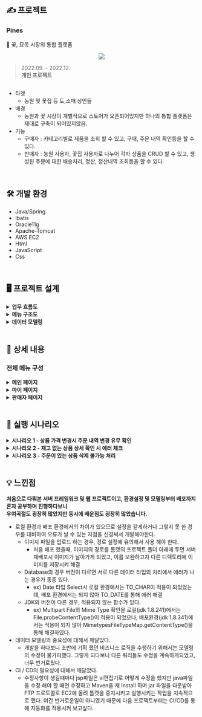 



## ✍️ 프로젝트
### Pines
🌷 꽃, 묘목 시장의 통합 플랫폼
<p align="center">
  <img src="https://user-images.githubusercontent.com/89395238/207784716-cb001c29-eab5-4b89-b31f-e04b7dcc45af.JPG">
</p>


> 2022.09. - 2022.12.    
> **개인 프로젝트**

<div style="display: flex;">
  <img src="" alt=""/>
  <img src="" alt=""/>
</div>

- 타겟
    - 농원 및 꽃집 등 도,소매 상인들
- 배경
    - 농원과 꽃 시장이 개별적으로 스토어가 오픈되어있지만 하나의 통합 플랫폼은 제대로 구축이 되어있지않음.
- 기능
    - 구매자 : 카테고리별로 제품을 조회 할 수 있고, 구매, 주문 내역 확인등을 할 수 있다.  
    - 판매자 : 농원 사용자, 꽃집 사용자로 나누어 각자 상품을 CRUD 할 수 있고, 생성된 주문에 대한 배송처리, 정산, 정산내역 조회등을 
할 수 있다.  

<br/>

## 🛠 개발 환경

- Java/Spring
- Ibatis
- Oracle11g
- Apache-Tomcat
- AWS EC2
- Html
- JavaScript
- Css
<br/>

## 🖥 프로젝트 설계

<details>
    <summary><b>업무 흐름도</b></summary>
      <p align="center">
        <img src="https://user-images.githubusercontent.com/89395238/207784716-cb001c29-eab5-4b89-b31f-e04b7dcc45af.JPG">
      </p>
  </details> 
<details>
    <summary><b>메뉴 구조도</b></summary>
      <p align="center">
        <img src="https://user-images.githubusercontent.com/89395238/207784716-cb001c29-eab5-4b89-b31f-e04b7dcc45af.JPG">
      </p>
  </details> 
<details>
    <summary><b>데이터 모델링</b></summary>
      <p align="center">
        <img src="https://user-images.githubusercontent.com/89395238/207784716-cb001c29-eab5-4b89-b31f-e04b7dcc45af.JPG">
      </p>
  </details> 
<br/>

## 📖 상세 내용
  ### 전체 메뉴 구성
  <details>
    <summary><b>메인 페이지</b></summary>
  
  
  ## 메인 페이지
  
      <p align="center">
        <img src="https://user-images.githubusercontent.com/89395238/207820991-630d9d96-84f3-46e7-bd43-3bfa209a17bf.JPG">
      </p>
  
      
  - **상품 검색** : 상품명, 판매처 별로 상품을 검색 할 수 있습니다.

      <p align="center">
        <img src="https://user-images.githubusercontent.com/89395238/207820983-2c50c15f-53ea-42cb-9301-011e70150e44.JPG">
      </p>
  
  - **로그인** : 로그인을 할 수 있습니다. RSA 암호화 방식을 적용하였습니다.

      <p align="center">
        <img src="https://user-images.githubusercontent.com/89395238/207821037-f84d7780-5f2f-47ce-aaf6-c46e325a5df6.JPG">
      </p>
      
  - **회원가입** : 회원가입을 할 수 있습니다. ID중복 체크를 해야 가입이 가능하고, 우편번호에는 Daum(Kakao) PostCode API를 사용하였고, RSA 암호화 방식을 적용하였습니다.
  
      <p align="center">
        <img src="https://user-images.githubusercontent.com/89395238/207820971-fc310a17-04b0-4417-abe1-6130d1b4e8e6.JPG">
      </p>
      
      <p align="center">
        <img src="https://user-images.githubusercontent.com/89395238/207820978-21a304fc-36fa-4c96-98b5-f14ece3f508f.JPG">
      </p>
  
  - **ID / PW찾기** : 개인정보를 이용하여 ID를 찾을 수 있고, PW는 재설정 할 수 있습니다. RSA 암호화 방식을 적용하였습니다.

</details> 

  <details>
    <summary><b>마이 페이지</b></summary>
    
  ## 마이 페이지
     
      <p align="center">
        <img src="https://user-images.githubusercontent.com/89395238/207821008-ca80b858-ca93-4295-8706-0cca88aba3b5.JPG">
      </p>
  
  
  - **주문 조회** : 사용자의 주문 내역을 조회합니다. 주문번호와 상품 이름을 통해 검색 할 수 있고,기간을 선택하여 조회 할 수 있습니다. (Ajax 적용)
  
      <p align="center">
        <img src="https://user-images.githubusercontent.com/89395238/207820988-3a868229-c27e-431c-8e28-b7d977b6ffbb.JPG">
      </p>
      
      <p align="center">
        <img src="https://user-images.githubusercontent.com/89395238/207820984-1cf90271-5591-4232-ac59-ec7e53f0d1f7.JPG">
      </p>
      
  - **개인정보관리** : 비밀번호를 한번 더 확인하고(RSA 적용) , ID를 제외한 사용자의 개인정보를                                  변경 할 수 있으며 회원 탈퇴도 가능합니다.  
  
      <p align="center">
        <img src="https://user-images.githubusercontent.com/89395238/207821035-c1552eea-6eda-48f7-a6f6-140089ff5680.JPG">
      </p>
      
  - **결제수단관리** : 포인트 충전을 할 수 있는 화면을 구현하였습니다.
  </details> 
  
  <details>
    <summary><b>판매자 페이지</b></summary>
  
  ## 판매자 페이지
  
      <p align="center">
        <img src="https://user-images.githubusercontent.com/89395238/207821022-e230460a-8de8-43f7-af77-01faeb1df128.JPG">
      </p>
      
      <p align="center">
        <img src="https://user-images.githubusercontent.com/89395238/207821018-7d7d4356-7f4d-4f20-add0-badcb58b50ce.JPG">
      </p>
      
      <p align="center">
        <img src="https://user-images.githubusercontent.com/89395238/207821016-1d6522e4-b71b-4c0b-b631-8dbd634e4fad.JPG">
      </p>
  
  
  
  - **상품** : 등록된 상품 리스트들을 출력합니다. 진열 상태(판매중, 품절)와 상품명, 상품 코드를                    통해 검색조건을 추가하여 조회 할 수 있습니다.(Ajax 적용) 또한 상품의 수정, 등록 또한 할 수 있습니다.
  
      <p align="center">
        <img src="https://user-images.githubusercontent.com/89395238/207821011-42a833dc-717c-474a-889d-391b5bc2ae9e.JPG">
      </p>
      
      <p align="center">
        <img src="https://user-images.githubusercontent.com/89395238/207821005-da76408b-1013-4ac0-90da-cb3e25357a64.JPG">
      </p>
      
      <p align="center">
        <img src="https://user-images.githubusercontent.com/89395238/207820997-7e7b3d99-7ca7-436e-bdf0-b1e21c75868b.JPG">
      </p>
      
  
  - **주문 / 정산** : 판매한 내역들의 리스트를 검색어, 기간을 통해 조회하고(Ajax 적용), 주문의 상세 내역을 확인 할 수 있습니다. 또한 어제까지의 매출을 등록된 본인 계좌에 정산 할 수 있고, 정산 내역을 확인 할 수 있습니다.  
  
      <p align="center">
        <img src="https://user-images.githubusercontent.com/89395238/207821023-294a05ef-6cfe-47bc-81fd-8579b25d1d16.JPG">
      </p>
  
      <p align="center">
        <img src="https://user-images.githubusercontent.com/89395238/207821030-f3f5b469-b0a4-47ed-995f-1736681abd6a.JPG">
      </p>
      
      <p align="center">
        <img src="https://user-images.githubusercontent.com/89395238/207821027-7eb3fac4-b409-4fb7-bc60-1ab05e29989c.JPG">
      </p>
  
  - **판매자 설정** : 세션을 통해 로그인 여부를 판단하고, 사용자 아이드를 확인하여 판매자 여부를 판단 한 뒤, 판매자라면 판매처 해지를 할 수 있고, 판매자가 아니라면 판매자 등록을 할 수 있습니다. 또한 판매처 정보 수정을 통해 판매처 정보를 수정 할 수 있습니다. (RSA적용)
  </details> 

<br/>

## 🧭 실행 시나리오
<details>
   <summary><b>시나리오 1 - 상품 가격 변경시 주문 내역 변경 유무 확인</b></summary>
  - A 사용자 상품 등록 > B 사용자 상품 주문 > B 사용자 주문 내역 확인 > A 사용자 상품 가격 변경 > B 사용자 상품 추가 구매 > B 사용자 주문내역 확인

  - A 사용자 상품 등록
      <p align="center">
        <img src="https://user-images.githubusercontent.com/89395238/207810852-197a50dc-224c-4b93-b0fe-32bb969b61ee.JPG">
      </p>
  
  - B 사용자 상품 주문
      <p align="center">
        <img src="https://user-images.githubusercontent.com/89395238/207810854-2b2e87dd-6158-40fe-bcf3-6c169e5081e6.JPG">
      </p>
  
  - B 사용자 주문 내역 확인
      <p align="center">
        <img src="https://user-images.githubusercontent.com/89395238/207810860-71d42995-e74c-462a-b614-18294c91d29c.JPG">
      </p>
  
  - A 사용자 상품 가격 수정
      <p align="center">
        <img src="https://user-images.githubusercontent.com/89395238/207810849-8fe16d16-0b2f-4fee-b0e6-28c182f5c489.JPG">
      </p>
  
  - B 사용자 상품 추가 구매
      <p align="center">
        <img src="https://user-images.githubusercontent.com/89395238/207810855-1329900d-d7c5-4e03-90ae-6d544f8f0095.JPG">
      </p>
  
  - B 사용자 주문내역 확인
      <p align="left">
        <img src="https://user-images.githubusercontent.com/89395238/207810858-d4cf95df-2eca-4667-8af9-1060d670ed84.JPG">
      </p>
      <p align="right">
        <img src="https://user-images.githubusercontent.com/89395238/207810861-055331dc-7eff-4de6-a0f6-91fa4996238f.JPG">
      </p>
  
</details>


<details>
   <summary><b>시나리오 2 - 재고 없는 상품 상세 확인 시 에러 체크</b></summary>
  - 기등록된 A 사용자 상품 선택(재고 3개) > B 사용자 상품 주문(3개) > B 사용자의 주문내역 중 상품 상세보기

  - 기등록된 A 사용자 상품 조회(재고 3개)
    - 재고 개수 초과 주문 시
      
      <p align="center">
        <img src="https://user-images.githubusercontent.com/89395238/207815382-c3d41c2b-1366-400c-9f38-ea35d45b767e.JPG">
      </p>
    
    - 체크된 옵션보다 적게 주문 시
        <p align="center">
          <img src="https://user-images.githubusercontent.com/89395238/207815378-d4a2e868-d40c-4b40-aeb6-066e89fd7370.JPG">
        </p>

  - B 사용자 상품 주문(3개)
  
      <p align="center">
        <img src="https://user-images.githubusercontent.com/89395238/207815388-0509335e-94f4-4f0f-9345-6cbe3bfcc5cc.JPG">
      </p>
  
  - B 사용자의 주문내역 중 상품 상세보기
  
      <p align="center">
        <img src="https://user-images.githubusercontent.com/89395238/207815384-044b0405-4ca1-439b-b069-d19d00e068f4.JPG">
      </p>

</details>


<details>
   <summary><b>시나리오 3 - 주문이 있는 상품 삭제 불가능 처리</b></summary>
  - A 사용자 상품 등록 > B 사용자 상품 주문 > B 사용자 주문 내역 확인 > A 사용자 상품 삭제 시도
  
  - A 사용자 상품 등록
      <p align="center">
        <img src="https://user-images.githubusercontent.com/89395238/207810852-197a50dc-224c-4b93-b0fe-32bb969b61ee.JPG">
      </p>
  
  - B 사용자 상품 주문
      <p align="center">
        <img src="https://user-images.githubusercontent.com/89395238/207810854-2b2e87dd-6158-40fe-bcf3-6c169e5081e6.JPG">
      </p>
  
  - B 사용자 주문 내역 확인
      <p align="center">
        <img src="https://user-images.githubusercontent.com/89395238/207810860-71d42995-e74c-462a-b614-18294c91d29c.JPG">
      </p>
  
  - A 사용자 상품 삭제 시도시
      <p align="center">
        <img src="https://user-images.githubusercontent.com/89395238/207817031-1adedba5-03fb-4a72-a431-f05d11044cea.JPG">
      </p>
  
  - A 사용자 상품 삭제 시도 이후 url 자동 변경
      <p align="center">
        <img src="https://user-images.githubusercontent.com/89395238/207817728-2d04fb9a-a967-446a-8865-ffc6c5ac058c.JPG">
      </p>
  
</details>

<br/>


## 💡 느낀점
  **처음으로 다뤄본 서버 프레임워크 및 웹 프로젝트이고, 환경설정 및 모델링부터 배포까지 혼자 공부하며 진행하다보니** \
  **우여곡절도 굉장히 많았지만 동시에 배운점도 굉장히 많았습니다.**

- 로컬 환경과 배포 환경에서의 차이가 있으므로 설정을 같게하거나 그렇지 못 한 경우를 대비하여 오류가 날 수 있는 지점을 신경써서 개발해야한다.
    - 이미지 파일을 업로드 하는 경우, 경로 설정에 유의해서 사용 해야 한다.
        - 처음 배포 했을때, 이미지의 경로를 톰캣의 프로젝트 폴더 아래에 두면 서버 재배포시 이미지가 날아가게 되었고, 이를 보완하고자 다른 디렉토리에 이미지를 저장시켜 해결
    - Database의 경우 버전이 다르면 서로 다른 데이터 타입의 처리에서 에러가 나는 경우가 종종 있다.
        - ex) Date 타입 Select시 로컬 환경에서는 TO_CHAR이 적용이 되었었는데, 배포 환경에서는 되지 않아 TO_DATE를 통해 에러 해결
    - JDK의 버전이 다른 경우, 적용되지 않는 함수가 있다.
        - ex) Multipart File의 Mime Type 확인을 로컬(jdk 1.8.241)에서는 File.probeContentType()이 적용이 되었으나, 배포환경(jdk 1.8.341)에서는 적용이 되지 않아 MimetypesFileTypeMap.getContentType()을 통해 해결하였다.
- 데이터 모델링의 중요성에 대해서 깨달았다.
    - 개발을 하다보니 초반에 기획 했던 비즈니스 로직을 수행하기 위해서는 모델링의 수정이 불가피했다. 그렇게 되다보니 다른 쿼리들도 수정을 계속하게되었고, 너무 번거로웠다.
- CI / CD의 필요성에 대해서 깨달았다.
    - 수정사항이 생길때마다 jsp파일은 vi편집기로 어떻게 수정을 했지만 java파일을 수정 해야 할 때면 수정하고 Maven을 재 Install 하며 jar 파일을 다운받아 FTP 프로토콜로 EC2에 올려 톰캣을 중지시키고 실행시키는 작업을 지속적으로 했다. 여간 번거로운일이 아니였기 때문에 다음 프로젝트부터는 CI/CD를 통해 자동화를 적용시켜 보고싶다.

<br/>
<br/>
